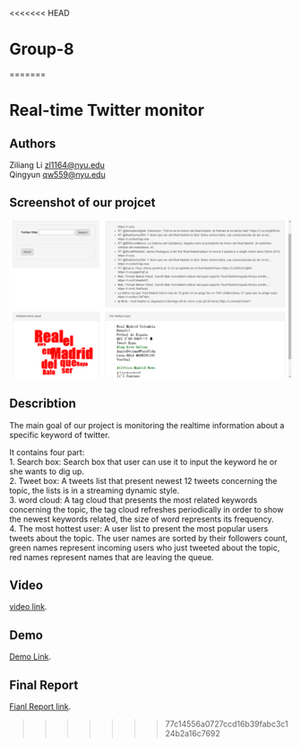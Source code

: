 <<<<<<< HEAD
# Group-8
=======
# Real-time Twitter monitor

## Authors
Ziliang Li zl1164@nyu.edu<br>Qingyun qw559@nyu.edu

## Screenshot of our projcet
![image](https://raw.githubusercontent.com/nyu-cs6313-fall2015/Group-8/gh-pages/pic.png)


## Describtion
The main goal of our project is monitoring the realtime information about a specific keyword of twitter.

It contains four part:<br>1. Search box: Search box that user can use it to input the keyword he or she wants to dig up.<br>2. Tweet box: A tweets list that present newest 12 tweets concerning the topic, the lists is in a streaming dynamic style.<br>3. word cloud: A tag cloud that presents the most related keywords concerning the topic, the tag cloud refreshes periodically in order to show the newest keywords related, the size of word represents its frequency.<br>4. The most hottest user: A user list to present the most popular users tweets about the topic. The user names are sorted by their followers count, green names represent incoming users who just tweeted about the topic, red names represent names that are leaving the queue.

## Video
<a href="https://vimeo.com/149690745">video link</a>.

## Demo
<a href="http://afternoon-shelf-9034.herokuapp.com/">Demo Link</a>.

## Final Report
<a href="https://drive.google.com/file/d/0Bx5ze8TfKw-rSnV3ZEJtZW81SFU/view?usp=sharing">Fianl Report link</a>.

>>>>>>> 77c14556a0727ccd16b39fabc3c124b2a16c7692
